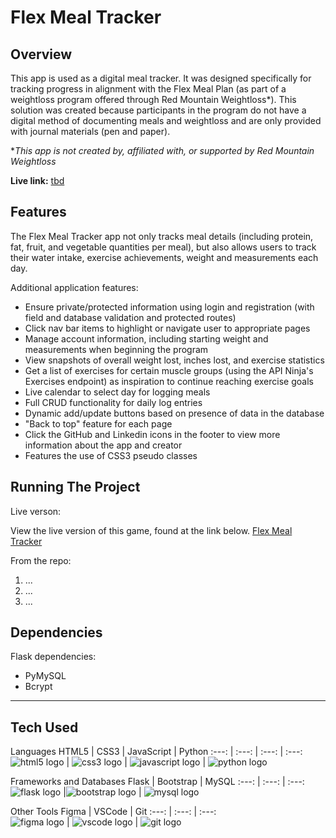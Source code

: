 # Flex Meal Tracker

## Overview
This app is used as a digital meal tracker. It was designed specifically for tracking progress in alignment with the Flex Meal Plan (as part of a weightloss program offered through Red Mountain Weightloss*). This solution was created because participants in the program do not have a digital method of documenting meals and weightloss and are only provided with journal materials (pen and paper).

**This app is not created by, affiliated with, or supported by Red Mountain Weightloss*

**Live link:** [tbd](tbd)


## Features
The Flex Meal Tracker app not only tracks meal details (including protein, fat, fruit, and vegetable quantities per meal), but also allows users to track their water intake, exercise achievements, weight and measurements each day.

Additional application features:

* Ensure private/protected information using login and registration (with field and database validation and protected routes)
* Click nav bar items to highlight or navigate user to appropriate pages
* Manage account information, including starting weight and measurements when beginning the program
* View snapshots of overall weight lost, inches lost, and exercise statistics
* Get a list of exercises for certain muscle groups (using the API Ninja's Exercises endpoint) as inspiration to continue reaching exercise goals
* Live calendar to select day for logging meals
* Full CRUD functionality for daily log entries
* Dynamic add/update buttons based on presence of data in the database
* "Back to top" feature for each page
* Click the GitHub and Linkedin icons in the footer to view more information about the app and creator
* Features the use of CSS3 pseudo classes



## Running The Project
Live verson:

View the live version of this game, found at the link below.
[Flex Meal Tracker](tbd)

From the repo:

  1. ...
  2. ...
  3. ...

## Dependencies
Flask dependencies:

* PyMySQL
* Bcrypt
---

## Tech Used

Languages
HTML5 |  CSS3  | JavaScript  | Python
:---:  |  :---:  |  :---:  |  :---:
![html5 logo](https://skillicons.dev/icons?i=html "HTML5 logo")  | ![css3 logo](https://skillicons.dev/icons?i=css "CSS3 logo") | ![javascript logo](https://skillicons.dev/icons?i=js "JavaScript logo") | ![python logo](https://skillicons.dev/icons?i=py "Python logo") 

Frameworks and Databases
Flask  | Bootstrap  | MySQL
:---:  |  :---:  |  :---:  
![flask logo](https://skillicons.dev/icons?i=flask "Flask logo") |![bootstrap logo](https://skillicons.dev/icons?i=bootstrap "Bootstrap logo")  |  ![mysql logo](https://skillicons.dev/icons?i=mysql "MySQL logo")

Other Tools
Figma |  VSCode  |  Git
:---:  |  :---:  |  :---:  
![figma logo](https://skillicons.dev/icons?i=figma "Figma logo")  | ![vscode logo](https://skillicons.dev/icons?i=vscode "VSCode logo") |  ![git logo](https://skillicons.dev/icons?i=git "Git logo") 


